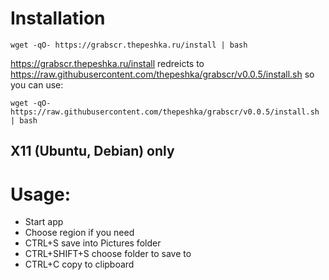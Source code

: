 # Installation
```shell
wget -qO- https://grabscr.thepeshka.ru/install | bash
```

https://grabscr.thepeshka.ru/install redreicts to https://raw.githubusercontent.com/thepeshka/grabscr/v0.0.5/install.sh so you can use:
```shell
wget -qO- https://raw.githubusercontent.com/thepeshka/grabscr/v0.0.5/install.sh | bash
```

## X11 (Ubuntu, Debian) only

# Usage:
 - Start app
 - Choose region if you need
 - CTRL+S save into Pictures folder
 - CTRL+SHIFT+S choose folder to save to
 - CTRL+C copy to clipboard